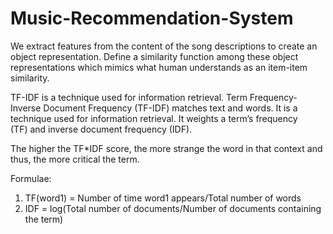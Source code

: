 # Music-Recommendation-System

We extract features from the content of the song descriptions to create an object representation. Define a similarity function among these object representations which mimics what human understands as an item-item similarity.

TF-IDF is a technique used for information retrieval. Term Frequency-Inverse Document Frequency (TF-IDF) matches text and words. It is a technique used for information retrieval. It weights a term’s frequency (TF) and inverse document frequency (IDF).

The higher the TF*IDF score, the more strange the word in that context and thus, the more critical the term.

Formulae:
1. TF(word1) = Number of time word1 appears/Total number of words
2. IDF = log(Total number of documents/Number of documents containing the term)

